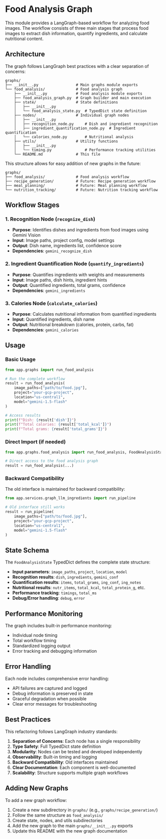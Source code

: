 # Food Analysis Graph

This module provides a LangGraph-based workflow for analyzing food images. The workflow consists of three main stages that process food images to extract dish information, quantify ingredients, and calculate nutritional content.

## Architecture

The graph follows LangGraph best practices with a clear separation of concerns:

```
graphs/
├── __init__.py                 # Main graphs module exports
└── food_analysis/              # Food analysis graph
    ├── __init__.py             # Food analysis module exports
    ├── food_analysis_graph.py  # Graph builder and main execution
    ├── state/                  # State definitions
    │   ├── __init__.py
    │   └── food_analysis_state.py  # TypedDict state definition
    ├── nodes/                  # Individual graph nodes
    │   ├── __init__.py
    │   ├── recognition_node.py     # Dish and ingredient recognition
    │   ├── ingredient_quantification_node.py  # Ingredient quantification
    │   └── calories_node.py        # Nutritional analysis
    ├── utils/                  # Utility functions
    │   ├── __init__.py
    │   └── timing.py               # Performance tracking utilities
    └── README.md               # This file
```

This structure allows for easy addition of new graphs in the future:

```
graphs/
├── food_analysis/              # Food analysis workflow
├── recipe_generation/          # Future: Recipe generation workflow
├── meal_planning/              # Future: Meal planning workflow
└── nutrition_tracking/         # Future: Nutrition tracking workflow
```

## Workflow Stages

### 1. Recognition Node (`recognize_dish`)

- **Purpose**: Identifies dishes and ingredients from food images using Gemini Vision
- **Input**: Image paths, project config, model settings
- **Output**: Dish name, ingredients list, confidence score
- **Dependencies**: `gemini_recognize_dish`

### 2. Ingredient Quantification Node (`quantify_ingredients`)

- **Purpose**: Quantifies ingredients with weights and measurements
- **Input**: Image paths, dish hints, ingredient hints
- **Output**: Quantified ingredients, total grams, confidence
- **Dependencies**: `gemini_ingredients`

### 3. Calories Node (`calculate_calories`)

- **Purpose**: Calculates nutritional information from quantified ingredients
- **Input**: Quantified ingredients, dish name
- **Output**: Nutritional breakdown (calories, protein, carbs, fat)
- **Dependencies**: `gemini_calories`

## Usage

### Basic Usage

```python
from app.graphs import run_food_analysis

# Run the complete workflow
result = run_food_analysis(
    image_paths=["path/to/food.jpg"],
    project="your-gcp-project",
    location="us-central1",
    model="gemini-1.5-flash"
)

# Access results
print(f"Dish: {result['dish']}")
print(f"Total calories: {result['total_kcal']}")
print(f"Total grams: {result['total_grams']}")
```

### Direct Import (if needed)

```python
from app.graphs.food_analysis import run_food_analysis, FoodAnalysisState

# Direct access to the food analysis graph
result = run_food_analysis(...)
```

### Backward Compatibility

The old interface is maintained for backward compatibility:

```python
from app.services.graph_llm_ingredients import run_pipeline

# Old interface still works
result = run_pipeline(
    image_paths=["path/to/food.jpg"],
    project="your-gcp-project",
    location="us-central1",
    model="gemini-1.5-flash"
)
```

## State Schema

The `FoodAnalysisState` TypedDict defines the complete state structure:

- **Input parameters**: `image_paths`, `project`, `location`, `model`
- **Recognition results**: `dish`, `ingredients`, `gemini_conf`
- **Quantification results**: `items`, `total_grams`, `ing_conf`, `ing_notes`
- **Nutritional results**: `nutr_items`, `total_kcal`, `total_protein_g`, etc.
- **Performance tracking**: `timings`, `total_ms`
- **Debug/Error handling**: `debug`, `error`

## Performance Monitoring

The graph includes built-in performance monitoring:

- Individual node timing
- Total workflow timing
- Standardized logging output
- Error tracking and debugging information

## Error Handling

Each node includes comprehensive error handling:

- API failures are captured and logged
- Debug information is preserved in state
- Graceful degradation when possible
- Clear error messages for troubleshooting

## Best Practices

This refactoring follows LangGraph industry standards:

1. **Separation of Concerns**: Each node has a single responsibility
2. **Type Safety**: Full TypedDict state definition
3. **Modularity**: Nodes can be tested and developed independently
4. **Observability**: Built-in timing and logging
5. **Backward Compatibility**: Old interfaces maintained
6. **Clear Documentation**: Each component is well-documented
7. **Scalability**: Structure supports multiple graph workflows

## Adding New Graphs

To add a new graph workflow:

1. Create a new subdirectory in `graphs/` (e.g., `graphs/recipe_generation/`)
2. Follow the same structure as `food_analysis/`
3. Create state, nodes, and utils subdirectories
4. Add the new graph to the main `graphs/__init__.py` exports
5. Update this README with the new graph documentation
